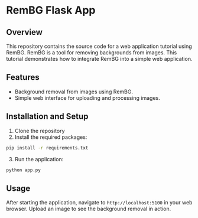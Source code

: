 # RemBG Flask App

## Overview

This repository contains the source code for a web application tutorial using RemBG. RemBG is a tool for removing backgrounds from images. This tutorial demonstrates how to integrate RemBG into a simple web application.

## Features

- Background removal from images using RemBG.
- Simple web interface for uploading and processing images.

## Installation and Setup

1. Clone the repository
2. Install the required packages:

```bash
pip install -r requirements.txt
```

3. Run the application:

```bash
python app.py
```

## Usage

After starting the application, navigate to `http://localhost:5100` in your web browser. Upload an image to see the background removal in action.
